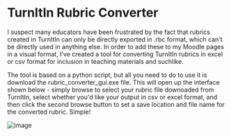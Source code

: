 # TurnItIn Rubric Converter

I suspect many educators have been frustrated by the fact that rubrics created in TurnItIn can only be directly exported in .rbc format, which can't be directly used in anything else. In order to add these to my Moodle pages in a visual format, I've created a tool for converting TurnItIn rubrics in excel or csv format for inclusion in teaching materials and suchlike.

The tool is based on a python script, but all you need to do to use it is download the rubric_converter_gui.exe file. This will open up the interface shown below - simply browse to select your rubric file downoaded from TurnItIn, select whether you'd like your output in csv or excel format, and then click the second browse button to set a save location and file name for the converted rubric. Simple!

![image](https://github.com/amdgeo/turnitin_rubric_converter/assets/47116351/ea39b0d4-c00a-4676-97d2-3b434879159e)

